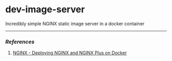 # dev-image-server
Incredibly simple NGINX static image server in a docker container





---

### *References*

1.  [NGINX - Deploying NGINX and NGINX Plus on Docker](https://docs.nginx.com/nginx/admin-guide/installing-nginx/installing-nginx-docker/)
